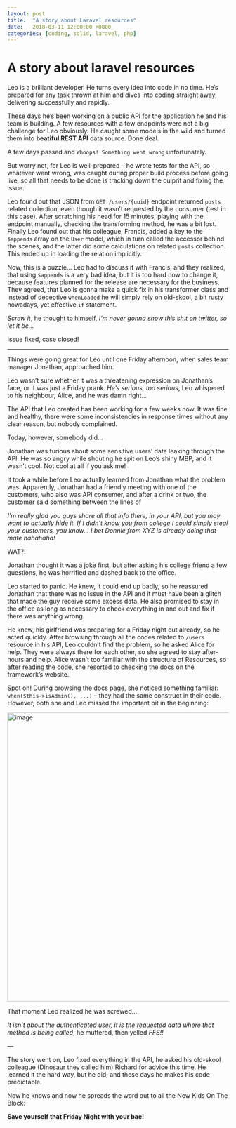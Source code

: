 ```yaml
---
layout: post
title:  "A story about Laravel resources"
date:   2018-03-11 12:00:00 +0800
categories: [coding, solid, laravel, php]
---
```

# A story about laravel resources

Leo is a brilliant developer. He turns every idea into code in no time. He’s prepared for any task thrown at him and dives into coding straight away, delivering successfully and rapidly.

These days he’s been working on a public API for the application he and his team is building. A few resources with a few endpoints were not a big challenge for Leo obviously. He caught some models in the wild and turned them into **beatiful REST API** data source. Done deal.

A few days passed and `Whoops! Something went wrong` unfortunately.

But worry not, for Leo is well-prepared – he wrote tests for the API, so whatever went wrong, was caught during proper build process before going live, so all that needs to be done is tracking down the culprit and fixing the issue.

Leo found out that JSON from `GET /users/{uuid}` endpoint returned `posts` related collection, even though it wasn’t requested by the consumer (test in this case).
After scratching his head for 15 minutes, playing with the endpoint manually, checking the transforming method, he was a bit lost.
Finally Leo found out that his colleague, Francis, added a key to the `$appends` array on the `User` model, which in turn called the accessor behind the scenes, and the latter did some calculations on related `posts` collection. This ended up in loading the relation implicitly.

Now, this is a puzzle… Leo had to discuss it with Francis, and they realized, that using `$appends` is a very bad idea, but it is too hard now to change it, because features planned for the release are necessary for the business. They agreed, that Leo is gonna make a quick fix in his transformer class and instead of deceptive `whenLoaded` he will simply rely on old-skool, a bit rusty nowadays, yet effective `if` statement.

_Screw it_, he thought to himself, _I’m never gonna show this sh.t on twitter, so let it be…_

Issue fixed, case closed!

---

Things were going great for Leo until one Friday afternoon, when sales team manager Jonathan, approached him.

Leo wasn’t sure whether it was a threatening expression on Jonathan’s face, or it was just a Friday prank.
_He’s serious, too serious_, Leo whispered to his neighbour, Alice, and he was damn right…

The API that Leo created has been working for a few weeks now. It was fine and healthy, there were some inconsistencies in response times without any clear reason, but nobody complained.

Today, however, somebody did…

Jonathan was furious about some sensitive users’ data leaking through the API. He was so angry while shouting he spit on Leo’s shiny MBP, and it wasn’t cool. Not cool at all if you ask me!

It took a while before Leo actually learned from Jonathan what the problem was. Apparently, Jonathan had a friendly meeting with one of the customers, who also was API consumer, and after a drink or two, the customer said something between the lines of

_I’m really glad you guys share all that info there, in your API, but you may want to actually hide it. If I didn’t know you from college I could simply steal your customers, you know… I bet Donnie from XYZ is already doing that mate hahahaha!_

WAT?!

Jonathan thought it was a joke first, but after asking his college friend a few questions, he was horrified and dashed back to the office.

Leo started to panic. He knew, it could end up badly, so he reassured Jonathan that there was no issue in the API and it must have been a glitch that made the guy receive some excess data. He also promised to stay in the office as long as necessary to check everything in and out and fix if there was anything wrong.

He knew, his girlfriend was preparing for a Friday night out already, so he acted quickly. After browsing through all the codes related to `/users` resource in his API, Leo couldn’t find the problem, so he asked Alice for help. They were always there for each other, so she agreed to stay after-hours and help.
Alice wasn’t too familiar with the structure of Resources, so after reading the code, she resorted to checking the docs on the framework’s website.

Spot on! During browsing the docs page, she noticed something familiar: `when($this->isAdmin(), ...)` – they had the same construct in their code. However, both she and Leo missed the important bit in the beginning:

<img width="658" alt="image" src="https://user-images.githubusercontent.com/6928818/85195280-b28bc680-b303-11ea-9af1-95e2140e0858.png">

That moment Leo realized he was screwed…

_It isn’t about the authenticated user, it is the requested data where that method is being called_, he muttered, then yelled _FFS!!_

—

The story went on, Leo fixed everything in the API, he asked his old-skool colleague (Dinosaur they called him) Richard for advice this time. He learned it the hard way, but he did, and these days he makes his code predictable.

Now he knows and now he spreads the word out to all the New Kids On The Block:

**Save yourself that Friday Night with your bae!**

